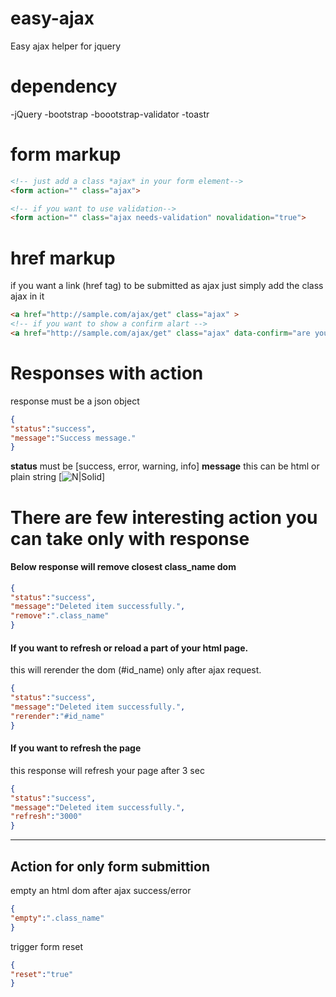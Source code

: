 # easy-ajax
Easy ajax helper for jquery

# dependency
-jQuery
-bootstrap
-boootstrap-validator
-toastr

# form markup

```html
<!-- just add a class *ajax* in your form element-->
<form action="" class="ajax">

<!-- if you want to use validation-->
<form action="" class="ajax needs-validation" novalidation="true">
```

# href markup
if you want a link (href tag) to be submitted as ajax just simply add the class ajax in it
```html
<a href="http://sample.com/ajax/get" class="ajax" >
<!-- if you want to show a confirm alart -->
<a href="http://sample.com/ajax/get" class="ajax" data-confirm="are you suere you are doing this?" >
```

# Responses with action
response must be a json object

```json
{
"status":"success", 
"message":"Success message."
}
```
**status** must be [success, error, warning, info] 
**message** this can be html or plain string
[![N|Solid](https://abtanjir.com/examples/notification-ajax.png)]

# There are few interesting action you can take only with response


#### Below response will remove closest **class_name** dom
```json
{
"status":"success", 
"message":"Deleted item successfully.",
"remove":".class_name"
}
```

#### If you want to refresh  or reload a part of your html page.
this will rerender the dom (#id_name) only after ajax request.
```json
{
"status":"success", 
"message":"Deleted item successfully.",
"rerender":"#id_name"
}
```

#### If you want to refresh the page
this response will refresh your page after 3 sec
```json
{
"status":"success", 
"message":"Deleted item successfully.",
"refresh":"3000"
}
```

----
Action for only form submittion
----

empty an html dom after ajax success/error
```json
{
"empty":".class_name"
}
```
trigger form reset
```json
{
"reset":"true"
}
```